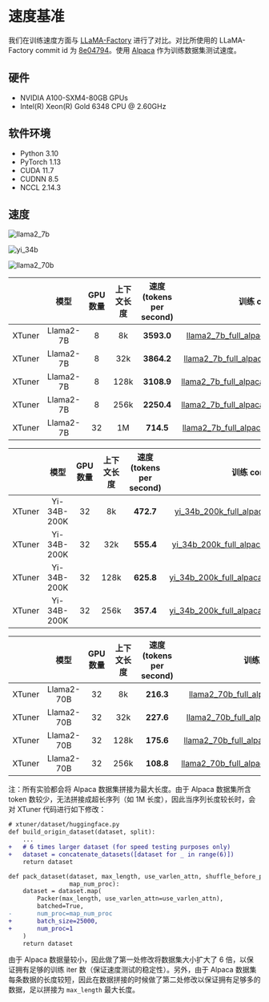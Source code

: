 # 速度基准

我们在训练速度方面与 [LLaMA-Factory](https://github.com/hiyouga/LLaMA-Factory) 进行了对比。对比所使用的 LLaMA-Factory commit id 为 [8e04794](https://github.com/hiyouga/LLaMA-Factory/tree/8e04794b2da067a4123b9d7091a54c5647f44244)。使用 [Alpaca](https://huggingface.co/datasets/tatsu-lab/alpaca) 作为训练数据集测试速度。

## 硬件

- NVIDIA A100-SXM4-80GB GPUs
- Intel(R) Xeon(R) Gold 6348 CPU @ 2.60GHz

## 软件环境

- Python 3.10
- PyTorch 1.13
- CUDA 11.7
- CUDNN 8.5
- NCCL 2.14.3

## 速度

![llama2_7b](https://github.com/InternLM/xtuner/assets/41630003/e67035a3-91f8-43c0-96ab-b0eefdefd966)

![yi_34b](https://github.com/InternLM/xtuner/assets/41630003/b00c2a51-cf7d-4ac7-aed8-68e7943f1740)

![llama2_70b](https://github.com/InternLM/xtuner/assets/41630003/fdc6b829-a17b-4106-8adf-8c5201d8e74f)

|        |   模型    | GPU 数量 | 上下文长度 | 速度 (tokens per second) |                                                               训练 config                                                                |
| :----: | :-------: | :------: | :--------: | :----------------------: | :--------------------------------------------------------------------------------------------------------------------------------------: |
| XTuner | Llama2-7B |    8     |     8k     |        **3593.0**        |   [llama2_7b_full_alpaca_enzh_8k_sp1.py](../../../xtuner/configs/llama_speed_benchmark/llama2_7b/llama2_7b_full_alpaca_enzh_8k_sp1.py)   |
| XTuner | Llama2-7B |    8     |    32k     |        **3864.2**        |  [llama2_7b_full_alpaca_enzh_32k_sp1.py](../../../xtuner/configs/llama_speed_benchmark/llama2_7b/llama2_7b_full_alpaca_enzh_32k_sp1.py)  |
| XTuner | Llama2-7B |    8     |    128k    |        **3108.9**        | [llama2_7b_full_alpaca_enzh_128k_sp8.py](../../../xtuner/configs/llama_speed_benchmark/llama2_7b/llama2_7b_full_alpaca_enzh_128k_sp8.py) |
| XTuner | Llama2-7B |    8     |    256k    |        **2250.4**        | [llama2_7b_full_alpaca_enzh_256k_sp8.py](../../../xtuner/configs/llama_speed_benchmark/llama2_7b/llama2_7b_full_alpaca_enzh_256k_sp8.py) |
| XTuner | Llama2-7B |    32    |     1M     |        **714.5**         |  [llama2_7b_full_alpaca_enzh_1M_sp16.py](../../../xtuner/configs/llama_speed_benchmark/llama2_7b/llama2_7b_full_alpaca_enzh_1M_sp16.py)  |

|        |    模型     | GPU 数量 | 上下文长度 | 速度 (tokens per second) |                                                                训练 config                                                                |
| :----: | :---------: | :------: | :--------: | :----------------------: | :---------------------------------------------------------------------------------------------------------------------------------------: |
| XTuner | Yi-34B-200K |    32    |     8k     |        **472.7**         |   [yi_34b_200k_full_alpaca_enzh_8k_sp1.py](../../../xtuner/configs/llama_speed_benchmark/yi_34b/yi_34b_200k_full_alpaca_enzh_8k_sp1.py)   |
| XTuner | Yi-34B-200K |    32    |    32k     |        **555.4**         |  [yi_34b_200k_full_alpaca_enzh_32k_sp2.py](../../../xtuner/configs/llama_speed_benchmark/yi_34b/yi_34b_200k_full_alpaca_enzh_32k_sp2.py)  |
| XTuner | Yi-34B-200K |    32    |    128k    |        **625.8**         | [yi_34b_200k_full_alpaca_enzh_128k_sp8.py](../../../xtuner/configs/llama_speed_benchmark/yi_34b/yi_34b_200k_full_alpaca_enzh_128k_sp8.py) |
| XTuner | Yi-34B-200K |    32    |    256k    |        **357.4**         | [yi_34b_200k_full_alpaca_enzh_256k_sp8.py](../../../xtuner/configs/llama_speed_benchmark/yi_34b/yi_34b_200k_full_alpaca_enzh_256k_sp8.py) |

|        |    模型    | GPU 数量 | 上下文长度 | 速度 (tokens per second) |                                                                  训练 config                                                                  |
| :----: | :--------: | :------: | :--------: | :----------------------: | :-------------------------------------------------------------------------------------------------------------------------------------------: |
| XTuner | Llama2-70B |    32    |     8k     |        **216.3**         |    [llama2_70b_full_alpaca_enzh_8k_sp1.py](../../../xtuner/configs/llama_speed_benchmark/llama2_70b/llama2_70b_full_alpaca_enzh_8k_sp1.py)    |
| XTuner | Llama2-70B |    32    |    32k     |        **227.6**         |   [llama2_70b_full_alpaca_enzh_32k_sp4.py](../../../xtuner/configs/llama_speed_benchmark/llama2_70b/llama2_70b_full_alpaca_enzh_32k_sp4.py)   |
| XTuner | Llama2-70B |    32    |    128k    |        **175.6**         |  [llama2_70b_full_alpaca_enzh_128k_sp8.py](../../../xtuner/configs/llama_speed_benchmark/llama2_70b/llama2_70b_full_alpaca_enzh_128k_sp8.py)  |
| XTuner | Llama2-70B |    32    |    256k    |        **108.8**         | [llama2_70b_full_alpaca_enzh_256k_sp16.py](../../../xtuner/configs/llama_speed_benchmark/llama2_70b/llama2_70b_full_alpaca_enzh_256k_sp16.py) |

注：所有实验都会将 Alpaca 数据集拼接为最大长度。由于 Alpaca 数据集所含 token 数较少，无法拼接成超长序列（如 1M 长度），因此当序列长度较长时，会对 XTuner 代码进行如下修改：

```diff
# xtuner/dataset/huggingface.py
def build_origin_dataset(dataset, split):
    ...
+   # 6 times larger dataset (for speed testing purposes only)
+   dataset = concatenate_datasets([dataset for _ in range(6)])
    return dataset

def pack_dataset(dataset, max_length, use_varlen_attn, shuffle_before_pack,
                 map_num_proc):
    dataset = dataset.map(
        Packer(max_length, use_varlen_attn=use_varlen_attn),
        batched=True,
-       num_proc=map_num_proc
+       batch_size=25000,
+       num_proc=1
    )
    return dataset
```

由于 Alpaca 数据量较小，因此做了第一处修改将数据集大小扩大了 6 倍，以保证拥有足够的训练 iter 数（保证速度测试的稳定性）。另外，由于 Alpaca 数据集每条数据的长度较短，因此在数据拼接的时候做了第二处修改以保证拥有足够多的数据，足以拼接为 `max_length` 最大长度。
